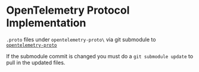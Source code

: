 # OpenTelemetry Protocol Implementation

`.proto` files under `opentelemetry-proto\` via git submodule to [`opentelemetry-proto`](https://github.com/open-telemetry/opentelemetry-proto)

If the submodule commit is changed you must do a `git submodule update` to pull in the updated files.
